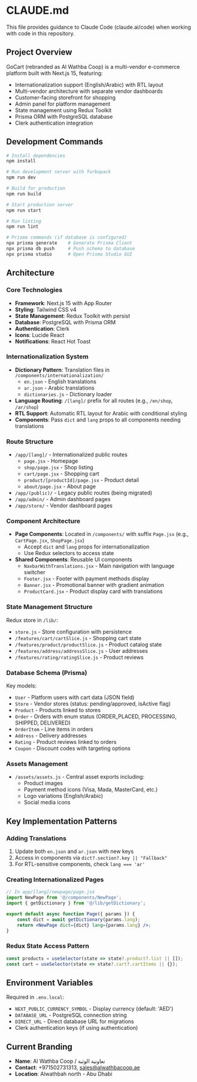 # CLAUDE.md

This file provides guidance to Claude Code (claude.ai/code) when working with code in this repository.

## Project Overview

GoCart (rebranded as Al Wathba Coop) is a multi-vendor e-commerce platform built with Next.js 15, featuring:
- Internationalization support (English/Arabic) with RTL layout
- Multi-vendor architecture with separate vendor dashboards
- Customer-facing storefront for shopping
- Admin panel for platform management
- State management using Redux Toolkit
- Prisma ORM with PostgreSQL database
- Clerk authentication integration

## Development Commands

```bash
# Install dependencies
npm install

# Run development server with Turbopack
npm run dev

# Build for production
npm run build

# Start production server
npm run start

# Run linting
npm run lint

# Prisma commands (if database is configured)
npx prisma generate    # Generate Prisma Client
npx prisma db push     # Push schema to database
npx prisma studio      # Open Prisma Studio GUI
```

## Architecture

### Core Technologies
- **Framework**: Next.js 15 with App Router
- **Styling**: Tailwind CSS v4
- **State Management**: Redux Toolkit with persist
- **Database**: PostgreSQL with Prisma ORM
- **Authentication**: Clerk
- **Icons**: Lucide React
- **Notifications**: React Hot Toast

### Internationalization System
- **Dictionary Pattern**: Translation files in `/components/internationalization/`
  - `en.json` - English translations
  - `ar.json` - Arabic translations
  - `dictionaries.js` - Dictionary loader
- **Language Routing**: `/[lang]/` prefix for all routes (e.g., `/en/shop`, `/ar/shop`)
- **RTL Support**: Automatic RTL layout for Arabic with conditional styling
- **Components**: Pass `dict` and `lang` props to all components needing translations

### Route Structure
- `/app/[lang]/` - Internationalized public routes
  - `page.jsx` - Homepage
  - `shop/page.jsx` - Shop listing
  - `cart/page.jsx` - Shopping cart
  - `product/[productId]/page.jsx` - Product detail
  - `about/page.jsx` - About page
- `/app/(public)/` - Legacy public routes (being migrated)
- `/app/admin/` - Admin dashboard pages
- `/app/store/` - Vendor dashboard pages

### Component Architecture
- **Page Components**: Located in `/components/` with suffix `Page.jsx` (e.g., `CartPage.jsx`, `ShopPage.jsx`)
  - Accept `dict` and `lang` props for internationalization
  - Use Redux selectors to access state
- **Shared Components**: Reusable UI components
  - `NavbarWithTranslations.jsx` - Main navigation with language switcher
  - `Footer.jsx` - Footer with payment methods display
  - `Banner.jsx` - Promotional banner with gradient animation
  - `ProductCard.jsx` - Product display card with translations

### State Management Structure
Redux store in `/lib/`:
- `store.js` - Store configuration with persistence
- `/features/cart/cartSlice.js` - Shopping cart state
- `/features/product/productSlice.js` - Product catalog state
- `/features/address/addressSlice.js` - User addresses
- `/features/rating/ratingSlice.js` - Product reviews

### Database Schema (Prisma)
Key models:
- `User` - Platform users with cart data (JSON field)
- `Store` - Vendor stores (status: pending/approved, isActive flag)
- `Product` - Products linked to stores
- `Order` - Orders with enum status (ORDER_PLACED, PROCESSING, SHIPPED, DELIVERED)
- `OrderItem` - Line items in orders
- `Address` - Delivery addresses
- `Rating` - Product reviews linked to orders
- `Coupon` - Discount codes with targeting options

### Assets Management
- `/assets/assets.js` - Central asset exports including:
  - Product images
  - Payment method icons (Visa, Mada, MasterCard, etc.)
  - Logo variations (English/Arabic)
  - Social media icons

## Key Implementation Patterns

### Adding Translations
1. Update both `en.json` and `ar.json` with new keys
2. Access in components via `dict?.section?.key || "Fallback"`
3. For RTL-sensitive components, check `lang === 'ar'`

### Creating Internationalized Pages
```jsx
// In app/[lang]/newpage/page.jsx
import NewPage from '@/components/NewPage';
import { getDictionary } from '@/lib/getDictionary';

export default async function Page({ params }) {
    const dict = await getDictionary(params.lang);
    return <NewPage dict={dict} lang={params.lang} />;
}
```

### Redux State Access Pattern
```jsx
const products = useSelector(state => state?.product?.list || []);
const cart = useSelector(state => state?.cart?.cartItems || {});
```

## Environment Variables
Required in `.env.local`:
- `NEXT_PUBLIC_CURRENCY_SYMBOL` - Display currency (default: 'AED')
- `DATABASE_URL` - PostgreSQL connection string
- `DIRECT_URL` - Direct database URL for migrations
- Clerk authentication keys (if using authentication)

## Current Branding
- **Name**: Al Wathba Coop / تعاونية الوثبة
- **Contact**: +971502731313, sales@alwathbacoop.ae
- **Location**: Alwathbah north - Abu Dhabi